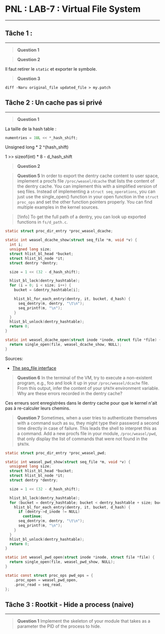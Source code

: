 # PNL : LAB-7 : Virtual File System

---

## Tâche 1 :

---

> **Question 1**

> **Question 2**

Il faut retirer le `static` et exporter le symbole.

> **Question 3**

`diff -Naru original_file updated_file > my.patch`

## Tâche 2 : Un cache pas si privé

---

> **Question 1**

La taille de la hash table : 

```c
numentries = 1UL << *_hash_shift;
```

Unsigned long * 2 ^(hash_shift)

1 >> sizeof(int) * 8 - d_hash_shift

> **Question 2**

> **Question 5**
> In order to export the dentry cache content to user space, implement a procfs file `/proc/weasel/dcache` that lists the content of the dentry cache. You can implement this with a simplified version of seq files. Instead of implementing a `struct seq_operations`, you can just use the single_open() function in your open function in the `struct proc_ops` and set the other function pointers properly. You can find multiple examples in the kernel sources.

> [!info] To get the full path of a dentry, you can look up exported functions in `fs/d_path.c`.

```c
static struct proc_dir_entry *proc_weasel_dcache;

static int weasel_dcache_show(struct seq_file *m, void *v) {
  int i;
  unsigned long size;
  struct hlist_bl_head *bucket;
  struct hlist_bl_node *it;
  struct dentry *dentry;

  size = 1 << (32 - d_hash_shift);

  hlist_bl_lock(dentry_hashtable);
  for (i = 0; i < size; i++) {
    bucket = &dentry_hashtable[i];

    hlist_bl_for_each_entry(dentry, it, bucket, d_hash) {
      seq_dentry(m, dentry, "\t\n");
      seq_printf(m, "\n");
    }
  }
  hlist_bl_unlock(dentry_hashtable);
  return 0;
}

static int weasel_dcache_open(struct inode *inode, struct file *file) {
  return single_open(file, weasel_dcache_show, NULL);
}
```

Sources:
- [The seq_file interface](https://docs.kernel.org/filesystems/seq_file.html)

> **Question 6**
> In the terminal of the VM, try to execute a non-existent program, e.g., foo and look it up in your `/proc/weasel/dcache` file. From this output, infer the content of your `$PATH` environment variable. Why are these errors recorded in the dentry cache?

Ces erreurs sont enregistrées dans le dentry cache pour que le kernel n'ait pas à re-calculer leurs chemins.

> **Question 7**
> Sometimes, when a user tries to authenticate themselves with a command such as su, they might type their password a second time directly in case of failure. This leads the shell to interpret this as a command.
> Add a new procfs file in your module, `/proc/weasel/pwd`, that only display the list of commands that were not found in the `$PATH`.

```c
static struct proc_dir_entry *proc_weasel_pwd;

static int weasel_pwd_show(struct seq_file *m, void *v) {
  unsigned long size;
  struct hlist_bl_head *bucket;
  struct hlist_bl_node *it;
  struct dentry *dentry;

  size = 1 << (32 - d_hash_shift);

  hlist_bl_lock(dentry_hashtable);
  for (bucket = dentry_hashtable; bucket < dentry_hashtable + size; bucket++) {
    hlist_bl_for_each_entry(dentry, it, bucket, d_hash) {
      if (dentry->d_inode != NULL)
        continue;
      seq_dentry(m, dentry, "\t\n");
      seq_printf(m, "\n");
    }
  }
  hlist_bl_unlock(dentry_hashtable);
  return 0;
}

static int weasel_pwd_open(struct inode *inode, struct file *file) {
  return single_open(file, weasel_pwd_show, NULL);
}

static const struct proc_ops pwd_ops = {
    .proc_open = weasel_pwd_open,
    .proc_read = seq_read,
};
```

## Tâche 3 : Rootkit - Hide a process (naive)

---

> **Question 1**
> Implement the skeleton of your module that takes as a parameter the PID of the process to hide.


